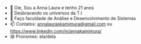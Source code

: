 - 👋 Oie, Sou a Anna Laura e tenho 21 anos
- 👀 Desbravando os universos da T.I
- 🌱 Faço faculdade de Análise e Desenvolvimento de Sistemas
- 📫 Contatos: annalauraskamimura@gmail.com ou https://www.linkedin.com/in/annakamimura/
- 😄 Pronomes: ela/dela

<!---
Aninhakm/Aninhakm is a ✨ special ✨ repository because its `README.md` (this file) appears on your GitHub profile.
You can click the Preview link to take a look at your changes.
--->
